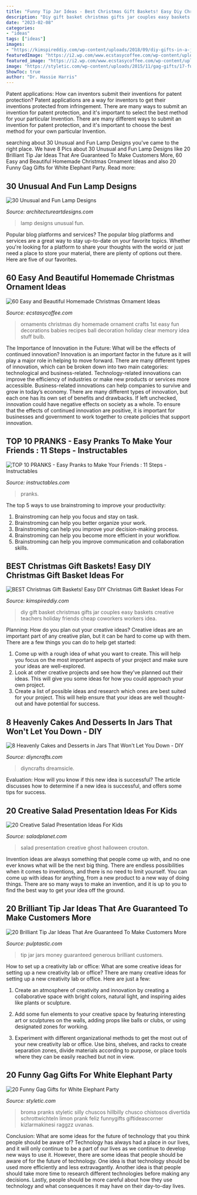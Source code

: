 ```yaml
---
title: "Funny Tip Jar Ideas - Best Christmas Gift Baskets! Easy Diy Christmas Gift Basket Ideas For"
description: "Diy gift basket christmas gifts jar couples easy baskets creative teachers holiday friends cheap coworkers workers idea"
date: "2023-02-08"
categories:
- "ideas"
tags: ["ideas"]
images:
- "https://kimspireddiy.com/wp-content/uploads/2018/09/diy-gifts-in-a-jar-379329196.jpg"
featuredImage: "https://i2.wp.com/www.ecstasycoffee.com/wp-content/uploads/2016/11/Homemade-Christmas-Ornaments70.jpg?resize=650%2C808&amp;ssl=1"
featured_image: "https://i2.wp.com/www.ecstasycoffee.com/wp-content/uploads/2016/11/Homemade-Christmas-Ornaments70.jpg?resize=650%2C808&amp;ssl=1"
image: "https://styletic.com/wp-content/uploads/2015/11/gag-gifts/17-funny-gag-gifts.jpg"
ShowToc: true
author: "Dr. Hassie Harris"
---
```



Patent applications: How can inventors submit their inventions for patent protection?
Patent applications are a way for inventors to get their inventions protected from infringement. There are many ways to submit an invention for patent protection, and it's important to select the best method for your particular Invention. 
There are many different ways to submit an invention for patent protection, and it's important to choose the best method for your own particular Invention.

	

		
searching about 30 Unusual and Fun Lamp Designs you've came to the right place. We have 8 Pics about 30 Unusual and Fun Lamp Designs like 20 Brilliant Tip Jar Ideas That Are Guaranteed To Make Customers More, 60 Easy and Beautiful Homemade Christmas Ornament Ideas and also 20 Funny Gag Gifts for White Elephant Party. Read more:
		
    
## 30 Unusual And Fun Lamp Designs

<img loading=lazy src="http://www.architectureartdesigns.com/wp-content/uploads/2013/10/1832.jpg" onerror="this.onerror=null;this.src='https://tse3.mm.bing.net/th?id=OIP.5Qn72Vk1j6racVMwqJU7ywHaHa&amp;pid=15.1';" alt="30 Unusual and Fun Lamp Designs">

_Source: architectureartdesigns.com_

>lamp designs unusual fun. 

	

Popular blog platforms and services?
The popular blog platforms and services are a great way to stay up-to-date on your favorite topics. Whether you're looking for a platform to share your thoughts with the world or just need a place to store your material, there are plenty of options out there. Here are five of our favorites.

    
## 60 Easy And Beautiful Homemade Christmas Ornament Ideas

<img loading=lazy src="https://i2.wp.com/www.ecstasycoffee.com/wp-content/uploads/2016/11/Homemade-Christmas-Ornaments70.jpg?resize=650%2C808&amp;ssl=1" onerror="this.onerror=null;this.src='https://tse2.mm.bing.net/th?id=OIP.YlC3DAQmEO8xl4qzV9E2pgHaJN&amp;pid=15.1';" alt="60 Easy and Beautiful Homemade Christmas Ornament Ideas">

_Source: ecstasycoffee.com_

>ornaments christmas diy homemade ornament crafts 1st easy fun decorations babies recipes ball decoration holiday clear memory idea stuff bulb. 

	

The Importance of Innovation in the Future: What will be the effects of continued innovation?
Innovation is an important factor in the future as it will play a major role in helping to move forward. There are many different types of innovation, which can be broken down into two main categories: technological and business-related. Technology-related innovations can improve the efficiency of industries or make new products or services more accessible. Business-related innovations can help companies to survive and grow in today’s economy. There are many different types of innovation, but each one has its own set of benefits and drawbacks. If left unchecked, innovation could have negative effects on society as a whole. To ensure that the effects of continued innovation are positive, it is important for businesses and government to work together to create policies that support innovation.

    
## TOP 10 PRANKS - Easy Pranks To Make Your Friends : 11 Steps - Instructables

<img loading=lazy src="https://content.instructables.com/ORIG/FNX/9JHY/JF8J1JEE/FNX9JHYJF8J1JEE.jpg?auto=webp&amp;frame=1" onerror="this.onerror=null;this.src='https://tse1.mm.bing.net/th?id=OIP.hxc6wlsGqFJcXzgnQITz3QHaGK&amp;pid=15.1';" alt="TOP 10 PRANKS - Easy Pranks to Make Your Friends : 11 Steps - Instructables">

_Source: instructables.com_

>pranks. 

	

The top 5 ways to use brainstroming to improve your productivity:
1. Brainstroming can help you focus and stay on task.
2. Brainstroming can help you better organize your work.
3. Brainstroming can help you improve your decision-making process.
4. Brainstroming can help you become more efficient in your workflow.
5. Brainstroming can help you improve communication and collaboration skills.

    
## BEST Christmas Gift Baskets! Easy DIY Christmas Gift Basket Ideas For

<img loading=lazy src="https://kimspireddiy.com/wp-content/uploads/2018/09/diy-gifts-in-a-jar-379329196.jpg" onerror="this.onerror=null;this.src='https://tse2.mm.bing.net/th?id=OIP.YCWWDpT3wdOTzZ6i1vrflQHaKe&amp;pid=15.1';" alt="BEST Christmas Gift Baskets! Easy DIY Christmas Gift Basket Ideas For">

_Source: kimspireddiy.com_

>diy gift basket christmas gifts jar couples easy baskets creative teachers holiday friends cheap coworkers workers idea. 

	

Planning: How do you plan out your creative ideas?
Creative ideas are an important part of any creative plan, but it can be hard to come up with them. 
There are a few things you can do to help get started:

1. Come up with a rough idea of what you want to create. This will help you focus on the most important aspects of your project and make sure your ideas are well-explored. 
2. Look at other creative projects and see how they’ve planned out their ideas. This will give you some ideas for how you could approach your own project. 
3. Create a list of possible ideas and research which ones are best suited for your project. This will help ensure that your ideas are well thought-out and have potential for success.

    
## 8 Heavenly Cakes And Desserts In Jars That Won&#039;t Let You Down - DIY

<img loading=lazy src="https://www.diyncrafts.com/wp-content/uploads/2015/01/cake-in-jar3.jpg" onerror="this.onerror=null;this.src='https://tse2.mm.bing.net/th?id=OIP.2TC_MdCZI3_HqJ9qLe0mOQHaO_&amp;pid=15.1';" alt="8 Heavenly Cakes and Desserts in Jars That Won&#039;t Let You Down - DIY">

_Source: diyncrafts.com_

>diyncrafts dreamsicle. 

	

Evaluation: How will you know if this new idea is successful?
The article discusses how to determine if a new idea is successful, and offers some tips for success.

    
## 20 Creative Salad Presentation Ideas For Kids

<img loading=lazy src="https://saladplanet.com/media/images/20191010/20-creative-salad-presentation-ideas-for-kids-1570706847-original.jpg" onerror="this.onerror=null;this.src='https://tse4.mm.bing.net/th?id=OIP.zbyfYx31iY0dv-Cv_VWDFQHaFW&amp;pid=15.1';" alt="20 Creative Salad Presentation Ideas For Kids">

_Source: saladplanet.com_

>salad presentation creative ghost halloween crouton. 

	

Invention ideas are always something that people come up with, and no one ever knows what will be the next big thing. There are endless possibilities when it comes to inventions, and there is no need to limit yourself. You can come up with ideas for anything, from a new product to a new way of doing things. There are so many ways to make an invention, and it is up to you to find the best way to get your idea off the ground.

    
## 20 Brilliant Tip Jar Ideas That Are Guaranteed To Make Customers More

<img loading=lazy src="https://i2.wp.com/pulptastic.com/wp-content/uploads/2014/07/these-tip-jars-will-definitely-get-money-21.jpg?resize=550%2C733" onerror="this.onerror=null;this.src='https://tse4.mm.bing.net/th?id=OIP.I7v0MfTiuPYWa6Odf9895AHaJ3&amp;pid=15.1';" alt="20 Brilliant Tip Jar Ideas That Are Guaranteed To Make Customers More">

_Source: pulptastic.com_

>tip jar jars money guaranteed generous brilliant customers. 

	

How to set up a creativity lab or office: What are some creative ideas for setting up a new creativity lab or office?
There are many creative ideas for setting up a new creativity lab or office. Here are just a few: 
1. Create an atmosphere of creativity and innovation by creating a collaborative space with bright colors, natural light, and inspiring aides like plants or sculpture.

2. Add some fun elements to your creative space by featuring interesting art or sculptures on the walls, adding props like balls or clubs, or using designated zones for working.

3. Experiment with different organizational methods to get the most out of your new creativity lab or office. Use bins, shelves, and racks to create separation zones, divide materials according to purpose, or place tools where they can be easily reached but not in view.

    
## 20 Funny Gag Gifts For White Elephant Party

<img loading=lazy src="https://styletic.com/wp-content/uploads/2015/11/gag-gifts/17-funny-gag-gifts.jpg" onerror="this.onerror=null;this.src='https://tse3.mm.bing.net/th?id=OIP.R9tKX1iEvSR-REiGl0ehNwHaJK&amp;pid=15.1';" alt="20 Funny Gag Gifts for White Elephant Party">

_Source: styletic.com_

>broma pranks styletic silly chuscos hillbilly chusco chistosos divertida schrottwichteln limon prank feliz funnygifts giftideascorner kizlarmakinesi raggzz uvanas. 

	

Conclusion: What are some ideas for the future of technology that you think people should be aware of?
Technology has always had a place in our lives, and it will only continue to be a part of our lives as we continue to develop new ways to use it. However, there are some ideas that people should be aware of for the future of technology. One idea is that technology should be used more efficiently and less extravagantly. Another idea is that people should take more time to research different technologies before making any decisions. Lastly, people should be more careful about how they use technology and what consequences it may have on their day-to-day lives.

